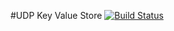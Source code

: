 #UDP Key Value Store
[![Build Status](https://travis-ci.org/awlamb/udpcache.svg?branch=master)](https://travis-ci.org/awlamb/udpcache)
